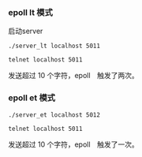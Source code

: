 ### epoll lt 模式

启动server

    ./server_lt localhost 5011

    telnet localhost 5011

发送超过 10 个字符，epoll　触发了两次。


### epoll et 模式

    ./server_et localhost 5012

    telnet localhost 5011


发送超过 10 个字符，epoll　触发了一次。


